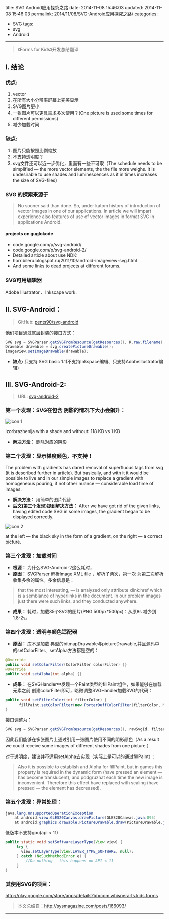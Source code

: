title: SVG Android应用探究之路
date: 2014-11-08 15:46:03
updated: 2014-11-08 15:46:03
permalink: 2014/11/08/SVG-Android应用探究之路/
categories:
- SVG
tags:
- svg
- Android

---

> 《Forms for Kids》开发总结翻译

## I. 结论

### 优点:

1. vector
2. 在所有大小分辨率屏幕上完美显示
3. SVG图片更小
4. 一张图片可以更具需求多次使用？(One picture is used some times for different permissions)
5. 减少加载时间

<!--more-->

### 缺点:

1. 图片只能按照比例缩放
2. 不支持透明度？
3. svg文件还可以近一步优化，里面有一些不可取（The schedule needs to be simplified — the more vector elements, the the file more weighs. It is undesirable to use shades and luminescences as it in times increases the size of SVG-files）

### SVG 的探索来源于

> No sooner said than done. So, under katom history of introduction of vector images in one of our applications. In article we will impart experience also features of use of vector images in format SVG in applications Android.


#### projects on guglokode

- code.google.com/p/svg-android/
- code.google.com/p/svg-android-2/
- Detailed article about use NDK:
- horribileru.blogspot.ru/2011/10/android-imageview-svg.html
- And some links to dead projects at different forums.

### SVG可用编辑器

Adobe Illustrator 、Inkscape work.

## II. SVG-Android：

> GitHub: [pents90/svg-android](https://github.com/pents90/svg-android)

他们项目通过底层封装的接口方式：

```java
SVG svg = SVGParser.getSVGFromResource(getResources(), R.raw.filename);
Drawable drawable = svg.createPictureDrawable();
imageView.setImageDrawable(drawable);
```

- **缺点:** 只支持 SVG basic 1.1(不支持Inkspace编辑、只支持AdobeIllustrator编辑)

## III. SVG-Android-2:

> URL: [svg-android-2](https://code.google.com/p/svg-android-2/wiki/Introduction)

### 第一个发现：SVG在包含 阴影的情况下大小会飙升：

![icon 1](/img/svg-k-1.png)

izorbrazhenija with a shade and without: 118 KB vs 1 KB

- **解决方法：** 删除对应的阴影

### 第二个发现：显示梯度颜色，不支持！

The problem with gradients has dared removal of superfluous tags from svg (it is described further in article). But basically, and with it it would be possible to live and in our simple images to replace a gradient with homogeneous pouring, if not other nuance — considerable load time of images.

- **解决方法：** 用简单的图片代替
- **后文(第三个发现)提到解决方法：** After we have got rid of the given links, having edited code SVG in some images, the gradient began to be displayed correctly.

![icon 2](/img/svg-k-2.png)

 at the left — the black sky in the form of a gradient, on the right — a correct picture.

### 第三个发现：加载时间

- **根源：** 为什么SVG-Android-2这么耗时，
- **原因：** SVGParser 解析Image XML file ，解析了两次，第一次 为第二次解析收集多余的属性。多余信息是：

> that the most interesting, — is analyzed only attribute xlink:href which is a semblance of hyperlinks in the document. In our problem images just there were such links, and they conducted anywhere.

- **成果：** 耗时，加载35个SVG的图片(PNG 500px*500px)：从原8s 减少到 1.8-2s。

### 第四个发现：透明与颜色适配器

- **原因：** 库不是加载 典型的bitmapDrawable与pictureDrawable,并且源码中的setColorFilter、setAlpha方法都是空的：

```java
@Override
public void setColorFilter(ColorFilter colorFilter) {}
@Override
public void setAlpha(int alpha) {}
```

- **成果：** 在SVGHandler中发现一个Paint类型的fillPaint组件，如果能够在加载元素之前 创建colorFilter即可，略微调整SVGHandler加载SVG的代码：

```java
public void setFilterColor(int filterColor) {
      fillPaint.setColorFilter(new PorterDuffColorFilter(filterColor, Mode.MULTIPLY));
}
```

接口调整为：

```java
SVG svg = SVGParser.getSVGFromResource(getResources(), rawSvgId, filterColor);
```

因此我们能够在多张图片上通过引用一张图片使用不同的阴影颜色（As a result we could receive some images of different shades from one picture.）

对于透明度，建议并不适用setAlpha去实现（实际上是可以的通过fillPaint）:

> Also it is possible to establish and Alpha for fillPaint, but in games this property is required in the dynamic form (have pressed an element — has become translucent), and podgruzhat each time the new image is inconvenient. Therefore this effect have replaced with scaling (have pressed — the element has decreased).

### 第五个发现：异常处理：

```java
java.lang.UnsupportedOperationException
    at android.view.GLES20Canvas.drawPicture(GLES20Canvas.java:895)
    at android.graphics.drawable.PictureDrawable.draw(PictureDrawable.java:73)
```

低版本不支持gpu(api < 11)

```java
public static void setSoftwareLayerType(View view) {
     try {
       view.setLayerType(View.LAYER_TYPE_SOFTWARE, null);
     } catch (NoSuchMethodError e) {
         //Do nothing - this happens on API < 11
     }
}
```

### 其使用SVG的项目：

http://play.google.com/store/apps/details?id=com.whisperarts.kids.forms

> 本文总结自：http://sysmagazine.com/posts/166093/

---
